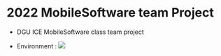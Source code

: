 # 2022 MobileSoftware team Project
+ DGU ICE MobileSoftware class team project


+ Environment :
  <img src="https://img.shields.io/badge/Android Studio-3DDC84?style=flat&logo=Android Studio&logoColor=white"/>
